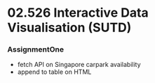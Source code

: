 # 02.526 Interactive Data Visualisation (SUTD)
### AssignmentOne

- fetch API on Singapore carpark availability
- append to table on HTML
